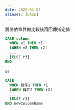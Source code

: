 ```yaml
---
date: 2022-01-07
aliases: [CASE]
---
```

將值依條件做比較後再回傳指定值
```SQL
CASE column
  WHEN v1 THEN r1
  [WHEN v2 THEN r2]
  ...
  [ELSE r3]
END
```
or
```SQL
CASE
  WHEN 條件1 THEN r1
  [WHEN 條件2 THEN r2]
  ...
  [ELSE r3]
END newColumnName
```